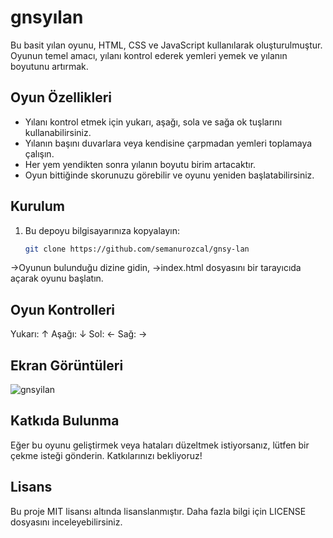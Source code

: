 # gnsyılan

Bu basit yılan oyunu, HTML, CSS ve JavaScript kullanılarak oluşturulmuştur. Oyunun temel amacı, yılanı kontrol ederek yemleri yemek ve yılanın boyutunu artırmak.

## Oyun Özellikleri

- Yılanı kontrol etmek için yukarı, aşağı, sola ve sağa ok tuşlarını kullanabilirsiniz.
- Yılanın başını duvarlara veya kendisine çarpmadan yemleri toplamaya çalışın.
- Her yem yendikten sonra yılanın boyutu birim artacaktır.
- Oyun bittiğinde skorunuzu görebilir ve oyunu yeniden başlatabilirsiniz.

## Kurulum

1. Bu depoyu bilgisayarınıza kopyalayın:

   ```bash
   git clone https://github.com/semanurozcal/gnsy-lan

→Oyunun bulunduğu dizine gidin,
→index.html dosyasını bir tarayıcıda açarak oyunu başlatın.

## Oyun Kontrolleri
Yukarı: ↑ 
Aşağı: ↓ 
Sol: ← 
Sağ: → 

## Ekran Görüntüleri
![gnsyilan](https://github.com/semanurozcal/gnsyilan/assets/108893972/7ffd5103-be10-4006-994f-f49b080cf4d2)

## Katkıda Bulunma
Eğer bu oyunu geliştirmek veya hataları düzeltmek istiyorsanız, lütfen bir çekme isteği gönderin. Katkılarınızı bekliyoruz!

## Lisans
Bu proje MIT lisansı altında lisanslanmıştır. Daha fazla bilgi için LICENSE dosyasını inceleyebilirsiniz.
